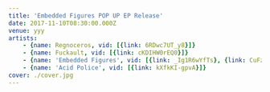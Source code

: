 ```yaml
---
title: 'Embedded Figures POP UP EP Release'
date: 2017-11-10T08:30:00.000Z
venue: yyy
artists:
    - {name: Regnoceros, vid: [{link: 6RDwc7UT_y8}]}
    - {name: Fuckault, vid: [{link: cKDIHW0rEQ0}]}
    - {name: 'Embedded Figures', vid: [{link: _Ig1R6wYfTs}, {link: CuFzVTOYfws}, {link: zDcf18mE-1M}]}
    - {name: 'Acid Police', vid: [{link: kXfkKI-gpvA}]}
cover: ./cover.jpg
---
```


